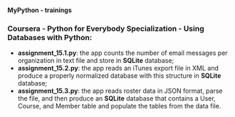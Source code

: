 #### MyPython - trainings

### Coursera - Python for Everybody Specialization - Using Databases with Python:

- **assignment_15.1.py**: the app counts the number of email messages per organization in text file and store in **SQLite** database;
- **assignment_15.2.py**: the app reads an iTunes export file in XML and produce a properly normalized database with this structure in **SQLite** database;
- **assignment_15.3.py**: the app reads roster data in JSON format, parse the file, and then produce an **SQLite** database that contains a User, Course, and Member table and populate the tables from the data file.
